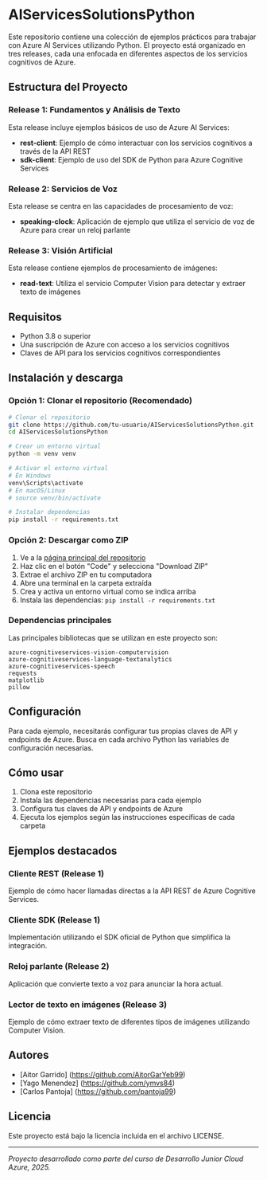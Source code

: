 # AIServicesSolutionsPython

Este repositorio contiene una colección de ejemplos prácticos para trabajar con Azure AI Services utilizando Python. El proyecto está organizado en tres releases, cada una enfocada en diferentes aspectos de los servicios cognitivos de Azure.

## Estructura del Proyecto

### Release 1: Fundamentos y Análisis de Texto
Esta release incluye ejemplos básicos de uso de Azure AI Services:
- **rest-client**: Ejemplo de cómo interactuar con los servicios cognitivos a través de la API REST
- **sdk-client**: Ejemplo de uso del SDK de Python para Azure Cognitive Services

### Release 2: Servicios de Voz
Esta release se centra en las capacidades de procesamiento de voz:
- **speaking-clock**: Aplicación de ejemplo que utiliza el servicio de voz de Azure para crear un reloj parlante

### Release 3: Visión Artificial
Esta release contiene ejemplos de procesamiento de imágenes:
- **read-text**: Utiliza el servicio Computer Vision para detectar y extraer texto de imágenes

## Requisitos

- Python 3.8 o superior
- Una suscripción de Azure con acceso a los servicios cognitivos
- Claves de API para los servicios cognitivos correspondientes

## Instalación y descarga

### Opción 1: Clonar el repositorio (Recomendado)

```bash
# Clonar el repositorio
git clone https://github.com/tu-usuario/AIServicesSolutionsPython.git
cd AIServicesSolutionsPython

# Crear un entorno virtual
python -m venv venv

# Activar el entorno virtual
# En Windows
venv\Scripts\activate
# En macOS/Linux
# source venv/bin/activate

# Instalar dependencias
pip install -r requirements.txt
```

### Opción 2: Descargar como ZIP

1. Ve a la [página principal del repositorio](https://github.com/tu-usuario/AIServicesSolutionsPython)
2. Haz clic en el botón "Code" y selecciona "Download ZIP"
3. Extrae el archivo ZIP en tu computadora
4. Abre una terminal en la carpeta extraída
5. Crea y activa un entorno virtual como se indica arriba
6. Instala las dependencias: `pip install -r requirements.txt`

### Dependencias principales

Las principales bibliotecas que se utilizan en este proyecto son:

```
azure-cognitiveservices-vision-computervision
azure-cognitiveservices-language-textanalytics
azure-cognitiveservices-speech
requests
matplotlib
pillow
```

## Configuración

Para cada ejemplo, necesitarás configurar tus propias claves de API y endpoints de Azure. Busca en cada archivo Python las variables de configuración necesarias.

## Cómo usar

1. Clona este repositorio
2. Instala las dependencias necesarias para cada ejemplo
3. Configura tus claves de API y endpoints de Azure
4. Ejecuta los ejemplos según las instrucciones específicas de cada carpeta

## Ejemplos destacados

### Cliente REST (Release 1)
Ejemplo de cómo hacer llamadas directas a la API REST de Azure Cognitive Services.

### Cliente SDK (Release 1)
Implementación utilizando el SDK oficial de Python que simplifica la integración.

### Reloj parlante (Release 2)
Aplicación que convierte texto a voz para anunciar la hora actual.

### Lector de texto en imágenes (Release 3)
Ejemplo de cómo extraer texto de diferentes tipos de imágenes utilizando Computer Vision.

## Autores
- [Aitor Garrido] (https://github.com/AitorGarYeb99)
- [Yago Menendez] (https://github.com/ymvs84)
- [Carlos Pantoja] (https://github.com/pantoja99)

## Licencia

Este proyecto está bajo la licencia incluida en el archivo LICENSE.

---
*Proyecto desarrollado como parte del curso de Desarrollo Junior Cloud Azure, 2025.*
